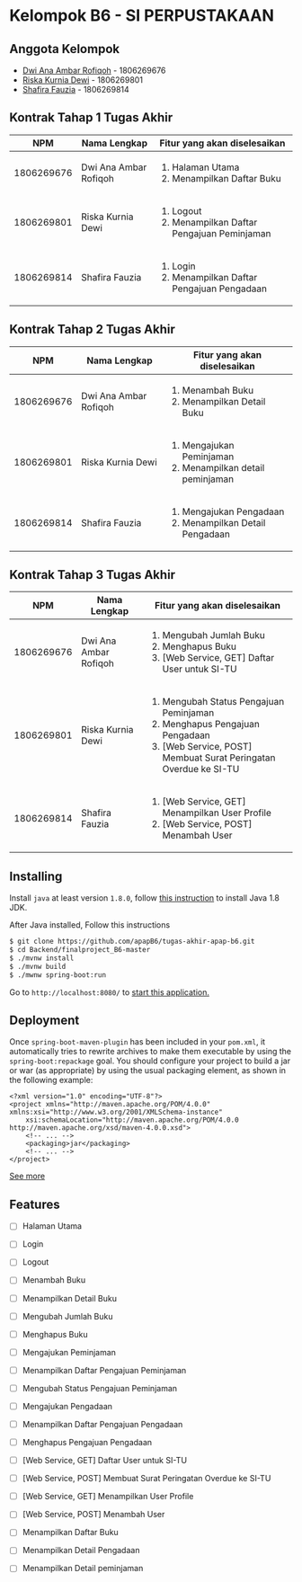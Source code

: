 # Kelompok B6 - SI PERPUSTAKAAN

## Anggota Kelompok
- [Dwi Ana Ambar Rofiqoh](https://github.com/dwianaambarr) - 1806269676
- [Riska Kurnia Dewi](https://github.com/riskakrndw/) - 1806269801
- [Shafira Fauzia](https://github.com/shafickr/) - 1806269814

## Kontrak Tahap 1 Tugas Akhir
| NPM | Nama Lengkap | Fitur yang akan diselesaikan |
|-----|--------------|------------------------------|
| 1806269676 | Dwi Ana Ambar Rofiqoh | <ol><li>Halaman Utama</li> <li>Menampilkan Daftar Buku</li> </ol> |
| 1806269801 | Riska Kurnia Dewi | <ol><li>Logout</li> <li>Menampilkan Daftar Pengajuan Peminjaman</li> </ol> |
| 1806269814 | Shafira Fauzia | <ol><li>Login</li> <li>Menampilkan Daftar Pengajuan Pengadaan</li> </ol> |

## Kontrak Tahap 2 Tugas Akhir
| NPM | Nama Lengkap | Fitur yang akan diselesaikan |
|-----|--------------|------------------------------|
| 1806269676 | Dwi Ana Ambar Rofiqoh | <ol><li>Menambah Buku</li> <li>Menampilkan Detail Buku</li> </ol> |
| 1806269801 | Riska Kurnia Dewi | <ol><li>Mengajukan Peminjaman</li> <li>Menampilkan detail peminjaman</li> </ol> |
| 1806269814 | Shafira Fauzia | <ol><li>Mengajukan Pengadaan</li> <li>Menampilkan Detail Pengadaan</li> </ol> |

## Kontrak Tahap 3 Tugas Akhir
| NPM | Nama Lengkap | Fitur yang akan diselesaikan |
|-----|--------------|------------------------------|
| 1806269676 | Dwi Ana Ambar Rofiqoh | <ol><li>Mengubah Jumlah Buku</li> <li>Menghapus Buku</li> <li>[Web Service, GET] Daftar User untuk SI-TU</li> </ol> |
| 1806269801 | Riska Kurnia Dewi | <ol><li>Mengubah Status Pengajuan Peminjaman</li> <li>Menghapus Pengajuan Pengadaan</li> <li>[Web Service, POST] Membuat Surat Peringatan Overdue ke SI-TU</li> </ol> |
| 1806269814 | Shafira Fauzia | <ol><li>[Web Service, GET] Menampilkan User Profile</li> <li>[Web Service, POST] Menambah User</li> </ol> |

## Installing
Install `java` at least version `1.8.0`, follow [this instruction](https://www.java.com/en/download/help/download_options.xml) to install Java 1.8 JDK.

After Java installed, Follow this instructions
```bash
$ git clone https://github.com/apapB6/tugas-akhir-apap-b6.git
$ cd Backend/finalproject_B6-master
$ ./mvnw install
$ ./mvnw build
$ ./mwnw spring-boot:run
```
Go to `http://localhost:8080/` to [start this application.](http://localhost:8080/)

## Deployment
Once `spring-boot-maven-plugin` has been included in your `pom.xml`, it automatically tries to rewrite archives to make them executable by using the `spring-boot:repackage` goal.
You should configure your project to build a jar or war (as appropriate) by using the usual packaging element, as shown in the following example:
```
<?xml version="1.0" encoding="UTF-8"?>
<project xmlns="http://maven.apache.org/POM/4.0.0" xmlns:xsi="http://www.w3.org/2001/XMLSchema-instance"
	xsi:schemaLocation="http://maven.apache.org/POM/4.0.0 http://maven.apache.org/xsd/maven-4.0.0.xsd">
	<!-- ... -->
	<packaging>jar</packaging>
	<!-- ... -->
</project>
```
[See more](https://docs.spring.io/spring-boot/docs/current/reference/htmlsingle/#build-tool-plugins-maven-packaging)


## Features
- [ ] Halaman Utama
- [ ] Login
- [ ] Logout
- [ ] Menambah Buku
- [ ] Menampilkan Detail Buku
- [ ] Mengubah Jumlah Buku
- [ ] Menghapus Buku 
- [ ] Mengajukan Peminjaman
- [ ] Menampilkan Daftar Pengajuan Peminjaman 
- [ ] Mengubah Status Pengajuan Peminjaman
- [ ] Mengajukan Pengadaan 
- [ ] Menampilkan Daftar Pengajuan Pengadaan
- [ ] Menghapus Pengajuan Pengadaan 
- [ ] [Web Service, GET] Daftar User untuk SI-TU
- [ ] [Web Service, POST] Membuat Surat Peringatan Overdue ke SI-TU 
- [ ] [Web Service, GET] Menampilkan User Profile
- [ ] [Web Service, POST] Menambah User 
- [ ] Menampilkan Daftar Buku
- [ ] Menampilkan Detail Pengadaan 
- [ ] Menampilkan Detail peminjaman


